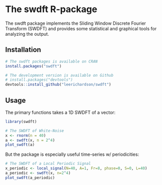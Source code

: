 <!-- README.md is generated from README.Rmd. Please edit that file -->
The swdft R-package
===================

The swdft package implements the Sliding Window Discrete Fourier Transform (SWDFT) and provides some statistical and graphical tools for analyzing the output.

Installation
------------

``` r
# The swdft packages is available on CRAN
install.packages("swdft")

# The development version is available on Github 
# install.packages("devtools")
devtools::install_github("leerichardson/swdft")
```

Usage
-----

The primary functions takes a 1D SWDFT of a vector:

``` r
library(swdft)

# The SWDFT of White-Noise 
x <- rnorm(n = 40)
a <- swdft(x, n = 2^4)
plot_swdft(a)
```

But the package is especially useful time-series w/ periodicities:

``` r
# The SWDFT of a Local Periodic Signal
x_periodic <- local_signal(N=40, A=1, Fr=8, phase=0, S=0, L=40)
a_periodic <- swdft(x, n=2^4)
plot_swdft(a_periodic)
```
